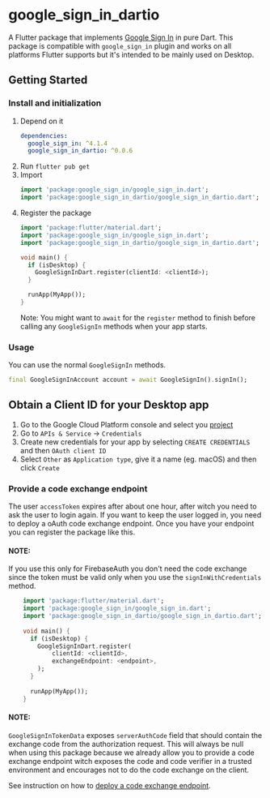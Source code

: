 # google_sign_in_dartio

A Flutter package that implements [Google Sign In](https://developers.google.com/identity/)
in pure Dart. This package is compatible with `google_sign_in` plugin
and works on all platforms Flutter supports but it's intended to be
mainly used on Desktop.

## Getting Started

### Install and initialization
1. Depend on it
    ```yaml
    dependencies:
      google_sign_in: ^4.1.4
      google_sign_in_dartio: ^0.0.6
    ```
1. Run `flutter pub get`
1. Import
    ```dart
    import 'package:google_sign_in/google_sign_in.dart';
    import 'package:google_sign_in_dartio/google_sign_in_dartio.dart';
    ```        
1. Register the package
    ```dart 
    import 'package:flutter/material.dart';
    import 'package:google_sign_in/google_sign_in.dart';
    import 'package:google_sign_in_dartio/google_sign_in_dartio.dart';
    
    void main() {
      if (isDesktop) {
        GoogleSignInDart.register(clientId: <clientId>);
      }
    
      runApp(MyApp());
    }
    ``` 
    Note: You might want to `await` for the `register` method to finish before calling any `GoogleSignIn` methods when your app starts.  

###  Usage
You can use the normal `GoogleSignIn` methods.
```dart 
final GoogleSignInAccount account = await GoogleSignIn().signIn();
```

## Obtain a Client ID for your Desktop app
1. Go to the Google Cloud Platform console and select you [project](https://console.cloud.google.com/projectselector2/home/dashboard) 
1. Go to `APIs & Service` -> `Credentials`
1. Create new credentials for your app by selecting `CREATE CREDENTIALS` and then `OAuth client ID`
1. Select `Other` as `Application type`, give it a name (eg. macOS) and then click `Create`

### Provide a code exchange endpoint
The user `accessToken` expires after about one hour, after witch you need to ask the user to login again. If you want to 
keep the user logged in, you need to deploy a oAuth code exchange endpoint. Once you have your endpoint you can register
the package like this.
#### NOTE:
If you use this only for FirebaseAuth you don't need the code exchange since the token must be valid only when you
use the `signInWithCredentials` method.

```dart
    import 'package:flutter/material.dart';
    import 'package:google_sign_in/google_sign_in.dart';
    import 'package:google_sign_in_dartio/google_sign_in_dartio.dart';
    
    void main() {
      if (isDesktop) {
        GoogleSignInDart.register(
            clientId: <clientId>, 
            exchangeEndpoint: <endpoint>,
        );
      }
    
      runApp(MyApp());
    }
```

#### NOTE:
`GoogleSignInTokenData` exposes `serverAuthCode` field that should
contain the exchange code from the authorization request. This will
always be null when using this package because we already allow you to
provide a code exchange endpoint witch exposes the code and code
verifier in a trusted environment and encourages not to do the code
exchange on the client.

See instruction on how to [deploy a code exchange endpoint](https://github.com/fluttercommunity/firebase_dart_sdk/tree/develop/google_sign_in_dart/example/gcp).    
